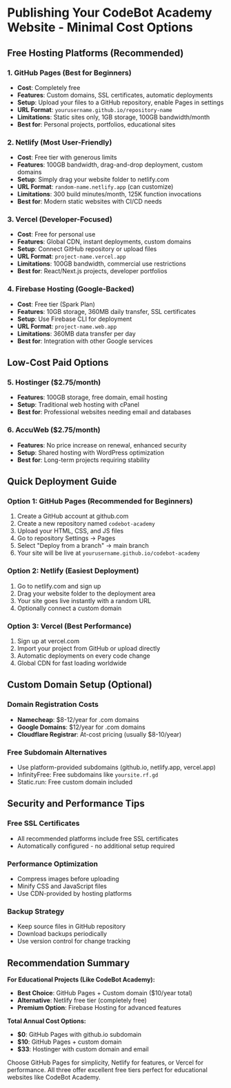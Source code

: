 # Publishing Your CodeBot Academy Website - Minimal Cost Options

## Free Hosting Platforms (Recommended)

### 1. **GitHub Pages** (Best for Beginners)
- **Cost**: Completely free
- **Features**: Custom domains, SSL certificates, automatic deployments
- **Setup**: Upload your files to a GitHub repository, enable Pages in settings
- **URL Format**: `yourusername.github.io/repository-name`
- **Limitations**: Static sites only, 1GB storage, 100GB bandwidth/month
- **Best for**: Personal projects, portfolios, educational sites

### 2. **Netlify** (Most User-Friendly)
- **Cost**: Free tier with generous limits
- **Features**: 100GB bandwidth, drag-and-drop deployment, custom domains
- **Setup**: Simply drag your website folder to netlify.com
- **URL Format**: `random-name.netlify.app` (can customize)
- **Limitations**: 300 build minutes/month, 125K function invocations
- **Best for**: Modern static websites with CI/CD needs

### 3. **Vercel** (Developer-Focused)
- **Cost**: Free for personal use
- **Features**: Global CDN, instant deployments, custom domains
- **Setup**: Connect GitHub repository or upload files
- **URL Format**: `project-name.vercel.app`
- **Limitations**: 100GB bandwidth, commercial use restrictions
- **Best for**: React/Next.js projects, developer portfolios

### 4. **Firebase Hosting** (Google-Backed)
- **Cost**: Free tier (Spark Plan)
- **Features**: 10GB storage, 360MB daily transfer, SSL certificates
- **Setup**: Use Firebase CLI for deployment
- **URL Format**: `project-name.web.app`
- **Limitations**: 360MB data transfer per day
- **Best for**: Integration with other Google services

## Low-Cost Paid Options

### 5. **Hostinger** ($2.75/month)
- **Features**: 100GB storage, free domain, email hosting
- **Setup**: Traditional web hosting with cPanel
- **Best for**: Professional websites needing email and databases

### 6. **AccuWeb** ($2.75/month)
- **Features**: No price increase on renewal, enhanced security
- **Setup**: Shared hosting with WordPress optimization
- **Best for**: Long-term projects requiring stability

## Quick Deployment Guide

### Option 1: GitHub Pages (Recommended for Beginners)
1. Create a GitHub account at github.com
2. Create a new repository named `codebot-academy`
3. Upload your HTML, CSS, and JS files
4. Go to repository Settings → Pages
5. Select "Deploy from a branch" → main branch
6. Your site will be live at `yourusername.github.io/codebot-academy`

### Option 2: Netlify (Easiest Deployment)
1. Go to netlify.com and sign up
2. Drag your website folder to the deployment area
3. Your site goes live instantly with a random URL
4. Optionally connect a custom domain

### Option 3: Vercel (Best Performance)
1. Sign up at vercel.com
2. Import your project from GitHub or upload directly
3. Automatic deployments on every code change
4. Global CDN for fast loading worldwide

## Custom Domain Setup (Optional)

### Domain Registration Costs
- **Namecheap**: $8-12/year for .com domains
- **Google Domains**: $12/year for .com domains
- **Cloudflare Registrar**: At-cost pricing (usually $8-10/year)

### Free Subdomain Alternatives
- Use platform-provided subdomains (github.io, netlify.app, vercel.app)
- InfinityFree: Free subdomains like `yoursite.rf.gd`
- Static.run: Free custom domain included

## Security and Performance Tips

### Free SSL Certificates
- All recommended platforms include free SSL certificates
- Automatically configured - no additional setup required

### Performance Optimization
- Compress images before uploading
- Minify CSS and JavaScript files
- Use CDN-provided by hosting platforms

### Backup Strategy
- Keep source files in GitHub repository
- Download backups periodically
- Use version control for change tracking

## Recommendation Summary

**For Educational Projects (Like CodeBot Academy):**
- **Best Choice**: GitHub Pages + Custom domain ($10/year total)
- **Alternative**: Netlify free tier (completely free)
- **Premium Option**: Firebase Hosting for advanced features

**Total Annual Cost Options:**
- **$0**: GitHub Pages with github.io subdomain
- **$10**: GitHub Pages + custom domain
- **$33**: Hostinger with custom domain and email

Choose GitHub Pages for simplicity, Netlify for features, or Vercel for performance. All three offer excellent free tiers perfect for educational websites like CodeBot Academy.
